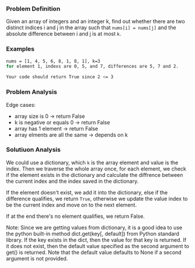 ### Problem Definition
Given an array of integers and an integer k, find out whether there are two distinct indices i and j in the array such that `nums[i] = nums[j]` and the absolute difference between i and j is at most `k`.

### Examples
```bash
nums = [1, 4, 5, 6, 8, 1, 8, 1], k=3
for element 1, indexs are 0, 5, and 7, differences are 5, 7 and 2.

Your code should return True since 2 <= 3
```

### Problem Analysis
Edge cases:
* array size is 0 -> return False
* k is negative or equals 0 -> return False
* array has 1 element -> return False
* array elments are all the same -> depends on k


### Solutiuon Analysis
We could use a dictionary, which `k` is the array element and value is the index. Then we traverse the whole array once, for each element, we check if the element exists in the dictionary and calculate the diffrence between the current index and the index saved in the dictionary.

If the element doesn't exist, we add it into the dictionary, else if the difference qualifies, we return `True`, otherwise we update the value index to be the current index and move on to the next element.

If at the end there's no element qualifies, we return False.

Note: Since we are getting values from dictionary, it is a good idea to use the python built-in method dict.get(key[, default]) from Python standard library. If the key exists in the dict, then the value for that key is returned. If it does not exist, then the default value specified as the second argument to get() is returned. Note that the default value defaults to None if a second argument is not provided.